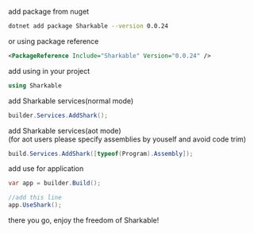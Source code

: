 add package from nuget
```bash
dotnet add package Sharkable --version 0.0.24
```
or  using package reference
```xml
<PackageReference Include="Sharkable" Version="0.0.24" />
```
add using in your project
```csharp
using Sharkable
```

add Sharkable services(normal mode)
```csharp 
builder.Services.AddShark();
```

add Sharkable services(aot mode) \
(for aot users please specify assemblies by youself and avoid code trim)
```csharp
build.Services.AddShark([typeof(Program).Assembly]);
```

add use for application
```csharp
var app = builder.Build();

//add this line
app.UseShark();
```

there you go, enjoy the freedom of Sharkable!
